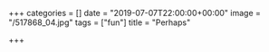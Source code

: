 +++
categories = []
date = "2019-07-07T22:00:00+00:00"
image = "/517868_04.jpg"
tags = ["fun"]
title = "Perhaps"

+++
